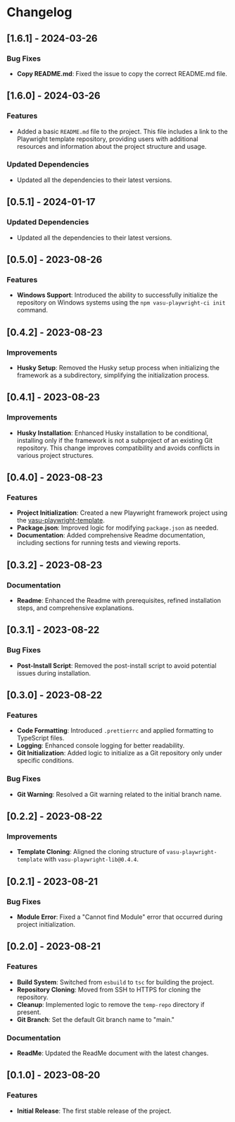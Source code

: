 # Changelog

## [1.6.1] - 2024-03-26

### Bug Fixes

- **Copy README.md**: Fixed the issue to copy the correct README.md file.

## [1.6.0] - 2024-03-26

### Features

- Added a basic `README.md` file to the project. This file includes a link to the Playwright template repository, providing users with additional resources and information about the project structure and usage.

### Updated Dependencies

- Updated all the dependencies to their latest versions.

## [0.5.1] - 2024-01-17

### Updated Dependencies

- Updated all the dependencies to their latest versions.

## [0.5.0] - 2023-08-26

### Features

- **Windows Support**: Introduced the ability to successfully initialize the repository on Windows systems using the `npm vasu-playwright-ci init` command.

## [0.4.2] - 2023-08-23

### Improvements

- **Husky Setup**: Removed the Husky setup process when initializing the framework as a subdirectory, simplifying the initialization process.

## [0.4.1] - 2023-08-23

### Improvements

- **Husky Installation**: Enhanced Husky installation to be conditional, installing only if the framework is not a subproject of an existing Git repository. This change improves compatibility and avoids conflicts in various project structures.

## [0.4.0] - 2023-08-23

### Features

- **Project Initialization**: Created a new Playwright framework project using the [vasu-playwright-template](https://github.com/vasu31dev/playwright-ts-template).
- **Package.json**: Improved logic for modifying `package.json` as needed.
- **Documentation**: Added comprehensive Readme documentation, including sections for running tests and viewing reports.

## [0.3.2] - 2023-08-23

### Documentation

- **Readme**: Enhanced the Readme with prerequisites, refined installation steps, and comprehensive explanations.

## [0.3.1] - 2023-08-22

### Bug Fixes

- **Post-Install Script**: Removed the post-install script to avoid potential issues during installation.

## [0.3.0] - 2023-08-22

### Features

- **Code Formatting**: Introduced `.prettierrc` and applied formatting to TypeScript files.
- **Logging**: Enhanced console logging for better readability.
- **Git Initialization**: Added logic to initialize as a Git repository only under specific conditions.

### Bug Fixes

- **Git Warning**: Resolved a Git warning related to the initial branch name.

## [0.2.2] - 2023-08-22

### Improvements

- **Template Cloning**: Aligned the cloning structure of `vasu-playwright-template` with `vasu-playwright-lib@0.4.4`.

## [0.2.1] - 2023-08-21

### Bug Fixes

- **Module Error**: Fixed a "Cannot find Module" error that occurred during project initialization.

## [0.2.0] - 2023-08-21

### Features

- **Build System**: Switched from `esbuild` to `tsc` for building the project.
- **Repository Cloning**: Moved from SSH to HTTPS for cloning the repository.
- **Cleanup**: Implemented logic to remove the `temp-repo` directory if present.
- **Git Branch**: Set the default Git branch name to "main."

### Documentation

- **ReadMe**: Updated the ReadMe document with the latest changes.

## [0.1.0] - 2023-08-20

### Features

- **Initial Release**: The first stable release of the project.
